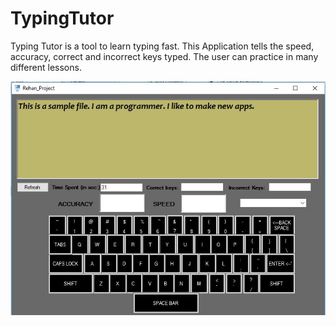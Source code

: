 # TypingTutor
Typing Tutor is a tool to learn typing fast. This Application tells the speed, accuracy, correct and incorrect keys typed. The user can practice in many different lessons.

![alt text](https://raw.githubusercontent.com/rehanhome97/TypingTutor/master/screenshot_tying_tutor.JPG)
